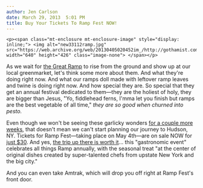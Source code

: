 ```yaml
---
author: Jen Carlson
date: March 29, 2013  5:01 PM
title: Buy Your Tickets To Ramp Fest NOW!
---
```



	
	
	
	<p><span class="mt-enclosure mt-enclosure-image" style="display: inline;"> <img alt="new33112ramp.jpg" src="https://web.archive.org/web/20130405020452im_/http://gothamist.com/attachments/arts_jen/new33112ramp.jpg" width="640" height="426" class="image-none"> </span></p>

<p>As we wait for <a href="https://web.archive.org/web/20130405020452/http://gothamist.com/tags/ramps">the Great Ramp</a> to rise from the ground and show up at our local greenmarket, let&apos;s think some more about them. And what they&apos;re doing right now. And what our ramps doll made with leftover ramp leaves and twine is doing right now. And how special they are. So special that they get an annual festival dedicated to them&#x2014;they are the holiest of holy, they are bigger than Jesus, &quot;Yo, fiddlehead ferns, I&apos;mma let you finish but ramps are the best vegetable of all time,&quot; <em>they are so good when churned into pesto.</em></p>

<p>Even though we won&apos;t be seeing these garlicky wonders <a href="https://web.archive.org/web/20130405020452/http://gothamist.com/2013/03/18/where_are_the_ramps.php">for a couple more weeks</a>, that doesn&apos;t mean we can&apos;t start planning our journey to Hudson, NY. Tickets for Ramp Fest&#x2014;taking place on May 4th&#x2014;are on sale NOW for <a href="https://web.archive.org/web/20130405020452/http://www.rampfesthudson.com/pages/tickets.html">just $30</a>. And yes, <a href="https://web.archive.org/web/20130405020452/https://maps.google.com/maps?q=basilica+hudson&amp;hl=en&amp;sll=42.251713,-73.798589&amp;sspn=0.013183,0.023561&amp;t=h&amp;hq=basilica+hudson&amp;z=16&amp;iwloc=A">the trip up there is worth it</a>... this &quot;gastronomic event&quot; celebrates all things Ramp annually, with the seasonal treat &quot;at the center of original dishes created by super-talented chefs from upstate New York and the big city.&quot;</p>

<p>And you can even take Amtrak, which will drop you off right at Ramp Fest&apos;s front door.</p>
	
	
	
	
	

